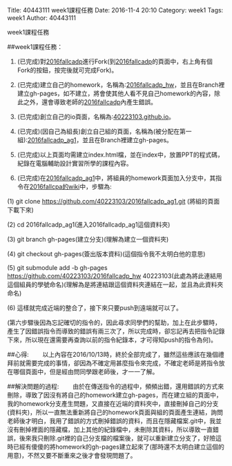 Title: 40443111 week1課程任務
Date: 2016-11-4 20:10
Category: week1
Tags: week1
Author: 40443111

week1課程任務

<!-- PELICAN_END_SUMMARY -->

##week1課程任務：

1. (已完成)對[2016fallcadp](https://github.com/40223103/2016fallcadp/network/members)進行Fork(到[2016fallcadp](https://github.com/40223103/2016fallcadp/network/members)的頁面中，右上角有個Fork的按鈕，按完後就可完成Fork)。

2. (已完成)建立自己的homework，名稱為:[2016fallcadp_hw](https://github.com/40223103/2016fallcadp_hw)，並且在Branch裡建立gh-pages，如不建立，將會使其他人看不見自己homework的內容，除此之外，還會導致老師的[2016fallcadp](https://github.com/40223103/2016fallcadp/network/members)內產生錯誤。

3. (已完成)創立自己的io頁面，名稱為:[40223103.github.io](https://github.com/40223103/40223103.github.io)。

4. (已完成)(因自己為組長)創立自己組的頁面，名稱為(被分配在第一組):[2016fallcadp_ag1](https://github.com/40223103/2016fallcadp_ag1)，並且在Branch裡建立gh-pages。

5. (已完成)以上頁面均需建立index.html檔，並在index中，放置PPT的程式碼，紀錄在電腦輔助設計實習所學的課程內容。

6. (已完成)在[2016fallcadp_ag1](https://github.com/40223103/2016fallcadp_ag1)中，將組員的homework頁面加入分支中，其指令在[2016fallcpa的wiki](https://github.com/mdecourse/2016fallcpa/wiki)中，步驟為:

(1) git clone https://github.com/40223103/2016fallcadp_ag1.git (將組的頁面下載下來)

(2) cd 2016fallcadp_ag1(進入2016fallcadp_ag1這個資料夾)

(3) git branch gh-pages(建立分支)(理解為建立一個資料夾)

(4) git checkout gh-pages(簽出版本資料)(這個指令我不太明白他的意思)

(5) git submodule add -b gh-pages https://github.com/40223103/2016fallcadp_hw 40223103(此處為將此連結用這個組員的學號命名)(理解為是將連結跟這個資料夾連結在一起，並且為此資料夾命名)

(6) 這樣就完成近端的整合了，接下來只要push到遠端就可以了。

(第六步驟後因為忘記確切的指令的，因此尋求同學們的幫助，加上在此步驟時，產生了因錯誤指令而導致的錯誤有兩三次了，所以完成時，卻忘記再去把指令記錄下來，所以現在還需要再查詢以前的指令紀錄本，才可得知push的指令為何)。

##心得:
 　　以上內容在2016/10/13時，終於全部完成了，雖然這些應該在幾個禮拜前就需要完成的事情，卻因為不確定用甚麼指令來完成，不確定老師是將指令放在哪個頁面中，但是經由問同學跟老師後，才一一了解。

##解決問題的過程:
 　　由於在傳送指令的過程中，頻頻出錯，還用錯誤的方式來刪除，導致了因沒有將自己的homework建立gh-pages，而在建立組的頁面中，我的homework分支產生問題，又直接在近端的資料夾中，直接刪掉自己的分支(資料夾)，所以一直無法重新將自己的homework頁面與組的頁面產生連結，詢問老師後才明白，我用了錯誤的方式刪掉錯誤的資料，而且在隱藏檔案.git中，我並沒有刪掉裡面的隱藏檔，加上其他的紀錄檔中，未刪除其資料，所以導致一直錯誤，後來我只刪除.git裡的自己分支檔的檔案後，就可以重新建立分支了，好險這時已經有傻傻的將homework的gh-pages建立起來了(那時還不太明白建立這個的用意)，不然又要不斷重來之後才會發現問題了。